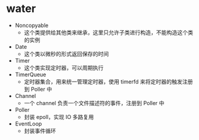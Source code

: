 # water

- Noncopyable
    - 这个类提供给其他类来继承，这里只允许子类进行构造，不能构造这个类的实例 
- Date
    - 这个类以微秒的形式返回保存的时间
- Timer
    - 这个类实现定时器，可以周期执行
- TimerQueue
    - 定时器集合，用来统一管理定时器，使用 timerfd 来将定时器的触发注册到 Poller 中
- Channel
    - 一个 channel 负责一个文件描述符的事件，注册到 Poller 中
- Poller
    - 封装 epoll，实现 IO 多路复用
- EventLoop
    - 封装事件循环
